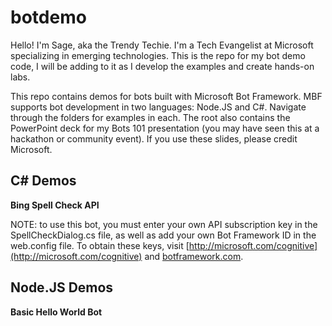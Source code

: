 # botdemo
Hello! I'm Sage, aka the Trendy Techie. I'm a Tech Evangelist at Microsoft specializing in emerging technologies. This is the repo for my bot demo code, I will be adding to it as I develop the examples and create hands-on labs. 

This repo contains demos for bots built with Microsoft Bot Framework. MBF supports bot development in two languages: Node.JS and C#. Navigate through the folders for examples in each. The root also contains the PowerPoint deck for my Bots 101 presentation (you may have seen this at a hackathon or community event). If you use these slides, please credit Microsoft. 

## C# Demos ##
**Bing Spell Check API**

NOTE: to use this bot, you must enter your own API subscription key in the SpellCheckDialog.cs file, as well as add your own Bot Framework ID in the web.config file. To obtain these keys, visit [http://microsoft.com/cognitive](http://microsoft.com/cognitive) and [botframework.com](http://botframework.com).

## Node.JS Demos ##
**Basic Hello World Bot**